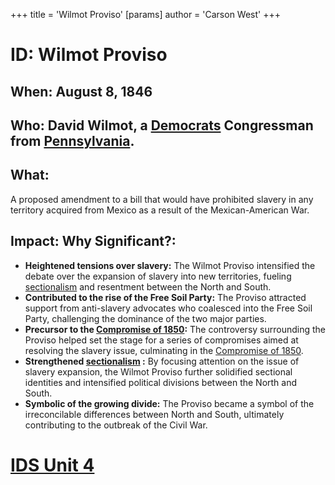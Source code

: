 +++
 title = 'Wilmot Proviso'
[params]
	author = 'Carson West'
+++
# ID: Wilmot Proviso
## When: August 8, 1846 
## Who: David Wilmot, a [Democrats](./../democrats/) Congressman from [Pennsylvania](./../pennsylvania/). 
## What: 
A proposed amendment to a bill that would have prohibited slavery in any territory acquired from Mexico as a result of the Mexican-American War. 
## Impact: Why Significant?: 
* **Heightened tensions over slavery:** The Wilmot Proviso intensified the debate over the expansion of slavery into new territories, fueling [sectionalism](./../sectionalism/) and resentment between the North and South.
* **Contributed to the rise of the Free Soil Party:** The Proviso attracted support from anti-slavery advocates who coalesced into the Free Soil Party, challenging the dominance of the two major parties.
* **Precursor to the [Compromise of 1850](./../compromise-of-1850/):** The controversy surrounding the Proviso helped set the stage for a series of compromises aimed at resolving the slavery issue, culminating in the [Compromise of 1850](./../compromise-of-1850/).
* **Strengthened  [sectionalism](./../sectionalism/) :** By focusing attention on the issue of slavery expansion, the Wilmot Proviso further solidified sectional identities and intensified political divisions between the North and South.
* **Symbolic of the growing divide:**  The Proviso became a symbol of the irreconcilable differences between North and South, ultimately contributing to the outbreak of the Civil War. 

# [IDS Unit 4](./../ids-unit-4/)